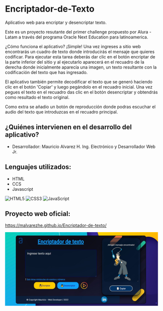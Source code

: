 # Encriptador-de-Texto

Aplicativo web para encriptar y desencriptar texto.

Este es un proyecto resutante del primer challenge propuesto por Alura - Latam a través del programa Oracle Next Education para latinoamerica. 

¿Cómo funciona el aplicativo? ¡Simple! Una vez ingreses a sitio web encontrarás un cuadro de texto donde introducirás el mensaje que quieres codificar. Para ejecutar esta tarea deberás dar clic en el botón encriptar de la parte inferior del sitio y al ejecutarlo aparecerá en el recuadro de la derecha donde inicialmente aparecía una imagen, un texto resultante con la codificación del texto que has ingresado.

El aplicativo también permite decodificar el texto que se generó haciendo clic en el botón 'Copiar' y luego pegándolo en el recuadro inicial. Una vez pegues el texto en el recuadro das clic en el botón desencriptar y obtendrás como resultado el texto original.

Como extra se añadio un botón de reproducción donde podras escuchar el audio del texto que introduzcas en el recuadro principal. 

## ¿Quiénes intervienen en el desarrollo del aplicativo?
- Desarrollador: Mauricio Alvarez H. Ing. Electrónico y Desarrollador Web Jr.  

## Lenguajes utilizados:
- HTML
- CCS
- Javascript

![HTML5](https://img.shields.io/badge/HTML5-E34F26?style=for-the-badge&logo=html5&logoColor=white)
![CSS3](https://img.shields.io/badge/CSS3-1572B6?style=for-the-badge&logo=css3&logoColor=white)
![JavaScript](https://img.shields.io/badge/JavaScript-323330?style=for-the-badge&logo=javascript&logoColor=F7DF1E)

## Proyecto web oficial:
https://malvarezhe.github.io/Encriptador-de-texto/

![Imagen del Sitio](https://raw.githubusercontent.com/Malvarezhe/Encriptador-de-texto/master/img/Encriptador.jpg)
